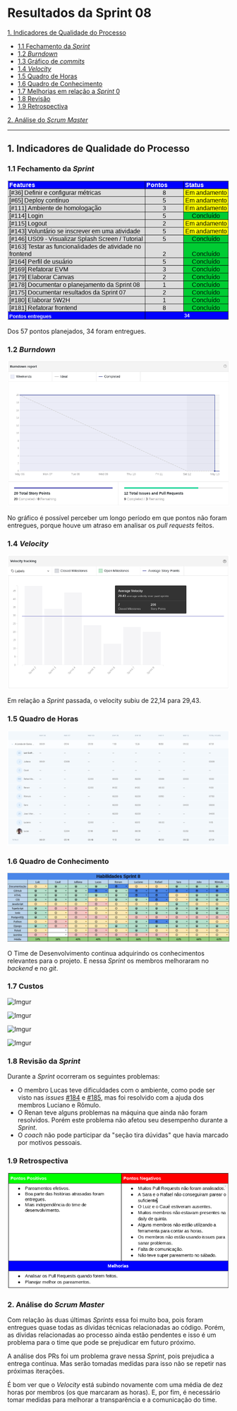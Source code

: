 # Resultados da Sprint 08


[1. Indicadores de Qualidade do Processo](#1-indicadores-de-qualidade-do-processo)

* [1.1 Fechamento da _Sprint_](#11-fechamento-da-sprint)
* [1.2 _Burndown_](#12-burndown)
* [1.3 Gráfico de _commits_](#13-grafico-de-commits)
* [1.4 _Velocity_](#14-velocity)
* [1.5 Quadro de Horas](#15-quadro-de-horas)
* [1.6 Quadro de Conhecimento](#16-quadro-de-conhecimento)
* [1.7 Melhorias em relação a _Sprint_ 0](#17-melhorias-em-relação-a-sprint-0)
* [1.8 Revisão](#18-revisao-da-sprint)
* [1.9 Retrospectiva](#19-retrospectiva)

[2. Análise do _Scrum Master_](#2-análise-do-scrum-master)  


------

## 1. Indicadores de Qualidade do Processo

### 1.1 Fechamento da _Sprint_
![](images/results_sprint8.png)

Dos 57 pontos planejados, 34 foram entregues.

### 1.2 _Burndown_

![](images/burndown_sprint8.png)

No gráfico é possível perceber um longo período em que pontos não foram entregues, porque houve um atraso em analisar os _pull requests_ feitos.

### 1.4 _Velocity_

![](images/velocity_sprint8.png)

Em relação a _Sprint_ passada, o velocity subiu de 22,14 para 29,43.

### 1.5 Quadro de Horas
![](images/timetable_sprint8.png)

### 1.6 Quadro de Conhecimento
![](images/knowledge_framework_sprint8.png)

O Time de Desenvolvimento continua adquirindo os conhecimentos relevantes para o projeto. E nessa _Sprint_ os membros melhoraram no _backend_ e no _git_.

### 1.7 Custos 
![Imgur](https://i.imgur.com/fc9OKKL.png)

![Imgur](https://i.imgur.com/1GRYgli.png)

![Imgur](https://i.imgur.com/BDvWAao.png)

![Imgur](https://i.imgur.com/i56a25L.png)

### 1.8 Revisão da _Sprint_

Durante a _Sprint_ ocorreram os seguintes problemas:

* O membro Lucas teve dificuldades com o ambiente, como pode ser visto nas _issues_ <a href="https://github.com/fga-gpp-mds/2018.1-Lacos-da-Alegria/issues/184">#184</a> e <a href="https://github.com/fga-gpp-mds/2018.1-Lacos-da-Alegria/issues/185">#185</a>, mas foi resolvido com a ajuda dos membros Luciano e Rômulo.
* O Renan teve alguns problemas na máquina que ainda não foram resolvidos. Porém este problema não afetou seu desempenho durante a _Sprint_.
* O _coach_ não pode participar da "seção tira dúvidas" que havia marcado por motivos pessoais.


### 1.9 Retrospectiva

![](images/retrospective_sprint8.png)

### 2. Análise do _Scrum Master_

Com relação às duas últimas _Sprints_ essa foi muito boa, pois foram entregues quase todas as dívidas técnicas relacionadas ao código. Porém, as dívidas relacionadas ao processo ainda estão pendentes e isso é um problema para o time que pode se prejudicar em futuro próximo.

A análise dos PRs foi um problema grave nessa _Sprint_, pois prejudica a entrega contínua. Mas serão tomadas medidas para isso não se repetir nas próximas iterações.

É bom ver que o _Velocity_ está subindo novamente com uma média de dez horas por membros (os que marcaram as horas). E, por fim, é necessário tomar medidas para melhorar a transparência e a comunicação do time.

